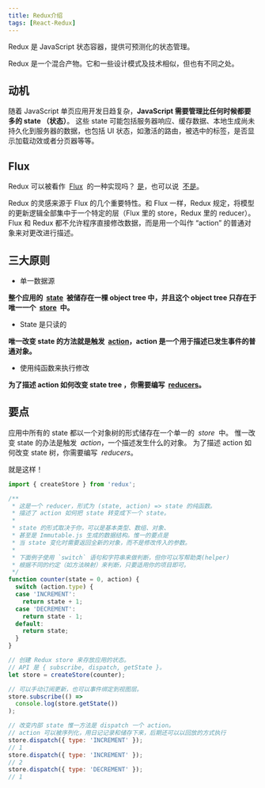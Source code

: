 ```yaml
---
title: Redux介绍
tags: [React-Redux]
---
```


Redux 是 JavaScript 状态容器，提供可预测化的状态管理。

Redux 是一个混合产物。它和一些设计模式及技术相似，但也有不同之处。

## 动机

随着 JavaScript 单页应用开发日趋复杂，**JavaScript 需要管理比任何时候都要多的 state （状态）**。 这些 state 可能包括服务器响应、缓存数据、本地生成尚未持久化到服务器的数据，也包括 UI 状态，如激活的路由，被选中的标签，是否显示加载动效或者分页器等等。

## Flux

Redux 可以被看作  [Flux](https://facebook.github.io/flux/)  的一种实现吗？ [是](https://twitter.com/fisherwebdev/status/616278911886884864)，也可以说  [不是](https://twitter.com/andrestaltz/status/616270755605708800)。

Redux 的灵感来源于 Flux 的几个重要特性。和 Flux 一样，Redux 规定，将模型的更新逻辑全部集中于一个特定的层（Flux 里的 store，Redux 里的 reducer）。Flux 和 Redux 都不允许程序直接修改数据，而是用一个叫作 “action” 的普通对象来对更改进行描述。

## 三大原则

- 单一数据源

**整个应用的  [state](https://www.redux.org.cn/docs/Glossary.html#state)  被储存在一棵 object tree 中，并且这个 object tree 只存在于唯一一个  [store](https://www.redux.org.cn/docs/Glossary.html#store)  中。**

- State 是只读的

**唯一改变 state 的方法就是触发  [action](https://www.redux.org.cn/docs/Glossary.html#action)，action 是一个用于描述已发生事件的普通对象。**

- 使用纯函数来执行修改

**为了描述 action 如何改变 state tree ，你需要编写  [reducers](https://www.redux.org.cn/docs/Glossary.html#reducer)。**

## 要点

应用中所有的 state 都以一个对象树的形式储存在一个单一的  *store*  中。 惟一改变 state 的办法是触发  *action*，一个描述发生什么的对象。 为了描述 action 如何改变 state 树，你需要编写  *reducers*。

就是这样！

```js
import { createStore } from 'redux';

/**
 * 这是一个 reducer，形式为 (state, action) => state 的纯函数。
 * 描述了 action 如何把 state 转变成下一个 state。
 *
 * state 的形式取决于你，可以是基本类型、数组、对象、
 * 甚至是 Immutable.js 生成的数据结构。惟一的要点是
 * 当 state 变化时需要返回全新的对象，而不是修改传入的参数。
 *
 * 下面例子使用 `switch` 语句和字符串来做判断，但你可以写帮助类(helper)
 * 根据不同的约定（如方法映射）来判断，只要适用你的项目即可。
 */
function counter(state = 0, action) {
  switch (action.type) {
  case 'INCREMENT':
    return state + 1;
  case 'DECREMENT':
    return state - 1;
  default:
    return state;
  }
}

// 创建 Redux store 来存放应用的状态。
// API 是 { subscribe, dispatch, getState }。
let store = createStore(counter);

// 可以手动订阅更新，也可以事件绑定到视图层。
store.subscribe(() =>
  console.log(store.getState())
);

// 改变内部 state 惟一方法是 dispatch 一个 action。
// action 可以被序列化，用日记记录和储存下来，后期还可以以回放的方式执行
store.dispatch({ type: 'INCREMENT' });
// 1
store.dispatch({ type: 'INCREMENT' });
// 2
store.dispatch({ type: 'DECREMENT' });
// 1
```
